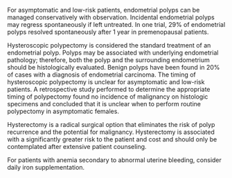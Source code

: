 For asymptomatic and low-risk patients, endometrial polyps can be managed conservatively with observation. Incidental endometrial polyps may regress spontaneously if left untreated. In one trial, 29% of endometrial polyps resolved spontaneously after 1 year in premenopausal patients.

Hysteroscopic polypectomy is considered the standard treatment of an endometrial polyp. Polyps may be associated with underlying endometrial pathology; therefore, both the polyp and the surrounding endometrium should be histologically evaluated. Benign polyps have been found in 20% of cases with a diagnosis of endometrial carcinoma. The timing of hysteroscopic polypectomy is unclear for asymptomatic and low-risk patients. A retrospective study performed to determine the appropriate timing of polypectomy found no incidence of malignancy on histologic specimens and concluded that it is unclear when to perform routine polypectomy in asymptomatic females.

Hysterectomy is a radical surgical option that eliminates the risk of polyp recurrence and the potential for malignancy. Hysterectomy is associated with a significantly greater risk to the patient and cost and should only be contemplated after extensive patient counseling.

For patients with anemia secondary to abnormal uterine bleeding, consider daily iron supplementation.